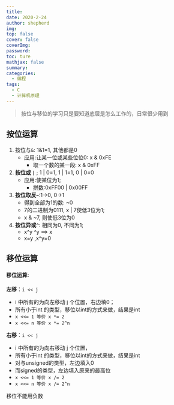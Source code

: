 ```yaml
---
title: 
date: 2020-2-24
author: shepherd
img: 
top: false
cover: false
coverImg: 
password:
toc: ture
mathjax: false
summary: 
categories: 
  - 编程
tags:
  - C
  - 计算机原理
---
```


> 按位与移位的学习只是要知道底层是怎么工作的，日常很少用到

## 按位运算

1. 按位与`&`: 1&1=1, 其他都是0
   - 应用:让某一位或某些位位0: x & 0xFE
     - 取一个数的某一段: x & 0xFF
2. **按位或 `|`** ; 1 | 0=1, 1 | 1=1, 0 | 0=0
   - 应用:使某位为1;
     - 拼数:0xFF00 | 0x00FF
3. **按位取反`~`**:1->0, 0->1
   - 得到全部为1的数: ~0
   - 7的二进制为0111, x | 7使低3位为1;
   - x & ~7, 则使低3位为0
4. **按位异或`^`**: 相同为0, 不同为1;
   - x^y ^y ==> x
   - x=y ,x^y=0

## 移位运算

#### 移位运算:

**左移**：`i << j`

- i 中所有的为向左移动 j 个位置，右边填0；
- 所有小于int 的类型，移位以int的方式来做，结果是int
- `x <<= 1 等价 x *= 2`
- `x <<= n 等价 x *= 2^n`

**右移**：`i << j`

- i 中所有的为向右移动 j 个位置，
- 所有小于int 的类型，移位以int的方式来做，结果是int
- 对与unsigned的类型，左边填入0
- 而signed的类型，左边填入原来的最高位
- `x <<= 1 等价 x /= 2`
- `x <<= n 等价 x /= 2^n`

移位不能用负数